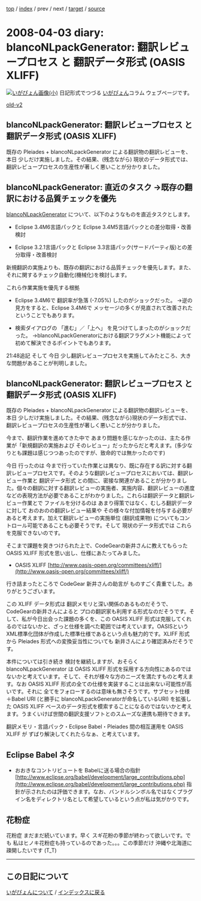 [top](https://igapyon.github.io/diary/) 
 / [index](https://igapyon.github.io/diary/2008/index.html) 
 / prev 
 / next 
 / [target](https://igapyon.github.io/diary/2008/ig080403.html) 
 / [source](https://github.com/igapyon/diary/blob/gh-pages/2008/ig080403.html.src.md) 

2008-04-03 diary: blancoNLpackGenerator: 翻訳レビュープロセス と 翻訳データ形式 (OASIS XLIFF)
=====================================================================================================
[![いがぴょん画像(小)](https://igapyon.github.io/diary/images/iga200306s.jpg "いがぴょん")](https://igapyon.github.io/diary/memo/memoigapyon.html) 日記形式でつづる [いがぴょん](https://igapyon.github.io/diary/memo/memoigapyon.html)コラム ウェブページです。

[old-v2](ig080403-orig.html)

## blancoNLpackGenerator: 翻訳レビュープロセス と 翻訳データ形式 (OASIS XLIFF)

既存の Pleiades + blancoNLpackGenerator による翻訳物の翻訳レビューを、本日 少しだけ実施しました。その結果、(残念ながら) 現状のデータ形式では、翻訳レビュープロセスの生産性が著しく悪いことが分かりました。


## blancoNLpackGenerator: 直近のタスク →既存の翻訳における品質チェックを優先

[blancoNLpackGenerator](http://www.igapyon.jp/blanco/blanconlpackgenerator.html) について、以下のようなものを直近タスクとします。


* Eclipse 3.4M6言語パックと Eclipse 3.4M5言語パックとの差分取得・改善検討
  
* Eclipse 3.2.1言語パックと Eclipse 3.3言語パック(サードパーティ版)との差分取得・改善検討

新規翻訳の実施よりも、既存の翻訳における品質チェックを優先します。また、それに関するチェック自動化(機械化)を検討します。

これら作業実施を優先する根拠


* Eclipse 3.4M6で 翻訳率が急落 (-7.05%) したのがショックだった。
  →逆の見方をすると、Eclipse 3.4M6で メッセージの多くが見直されて改善されたということでもあります。
  
* 検索ダイアログの 「進む」／「上へ」 を見つけてしまったのがショックだった。
  →blancoNLpackGeneratorにおける翻訳フラグメント機能によって初めて解決できるポイントでもあります。

21:48追記 そして 今日 少し翻訳レビュープロセスを実施してみたところ、大きな問題があることが判明しました。

## blancoNLpackGenerator: 翻訳レビュープロセス と 翻訳データ形式 (OASIS XLIFF)

既存の Pleiades + blancoNLpackGenerator による翻訳物の翻訳レビューを、本日 少しだけ実施しました。その結果、(残念ながら)現状のデータ形式では、翻訳レビュープロセスの生産性が著しく悪いことが分かりました。

今まで、翻訳作業を進めてきた中で あまり問題を感じなかったのは、主たる作業が「新規翻訳の実施および そのレビュー」だったからだと考えます。(多少なりとも課題は感じつつあったのですが、致命的では無かったのです)

今日 行ったのは 今まで行っていた作業とは異なり、既に存在する訳に対する翻訳レビュープロセスです。そのような翻訳レビュープロセスにおいては、翻訳レビュー作業と 翻訳データ形式 との間に、密接な関連があることが分かりました。個々の翻訳に対する翻訳レビューの実施者、実施内容、翻訳レビューの進度などの表現方法が必要であることがわかりました。これらは翻訳データと翻訳レビュー作業とで ファイルを分けるのは あまり得策ではなく、むしろ翻訳データに対して おのおのの翻訳レビュー結果や その様々な付加情報を付与する必要があると考えます。加えて翻訳レビューの実施単位
(翻訳成果物) についてもコントロール可能であることも必要そうです。そして 現状のデータ形式では これらを克服できないのです。

そこまで課題を突きつけられた上で、CodeGearの新井さんに教えてもらった OASIS XLIFF 形式を思い出し、仕様にあたってみました。


* OASIS XLIFF
  [http://www.oasis-open.org/committees/xliff/](http://www.oasis-open.org/committees/xliff/)

行き詰まったところで CodeGear 新井さんの助言が ものすごく貴重でした。ありがとうございます。

この XLIFF データ形式は 翻訳メモリと深い関係のあるものだそうで、CodeGearの新井さんによると プロの翻訳家も利用する形式なのだそうです。そして、私が今日出会った課題の多くを、この OASIS XLIFF 形式は克服してくれるのではないかと、ざっと仕様を調べた範囲では考えています。OASISという XML標準化団体が作成した標準仕様であるという点も魅力的です。XLIFF 形式から Pleiades 形式への変換妥当性についても 新井さんにより確認済みだそうです。

本件については引き続き 検討を継続しますが、おそらく blancoNLpackGenerator は OASIS XLIFF 形式を採用する方向性にあるのではないかと考えています。そして、それが様々な方のニーズを満たすものと考えます。なお
OASIS XLIFF 形式の全ての仕様を実装することは出来ない可能性が高いです。それに 全てをフォローするのは意味も無さそうです。サブセット仕様＋Babel URI (と勝手に
blancoNLpackGeneratorが命名しているURI) を拡張した OASIS XLIFF ベースのデータ形式を模索することになるのではないかと考えます。うまくいけば世間の翻訳支援ソフトとのスムーズな連携も期待できます。

翻訳メモリ・言語パック・Eclipse Babel・Pleiades 間の相互運用を OASIS XLIFF が ずばり解決してくれたらなぁ、と考えています。

## Eclipse Babel ネタ


* おおきなコントリビュートを Babelに送る場合の指針
  [http://www.eclipse.org/babel/development/large_contributions.php](http://www.eclipse.org/babel/development/large_contributions.php)
  指針が示されたのは評価できます。なお、バンドルシンボル名ではなくプラグイン名をディレクトリ名として希望しているという点が私は気がかりです。

## 花粉症

花粉症 まだまだ続いています。早く スギ花粉の季節が終わって欲しいです。でも 私はヒノキ花粉症も持っているのであった。。。この季節だけ 沖縄や北海道に疎開したいです (T_T)


----------------------------------------------------------------------------------------------------

## この日記について
[いがぴょんについて](https://igapyon.github.io/diary/memo/memoigapyon.html) / [インデックスに戻る](https://igapyon.github.io/diary/idxall.html)
